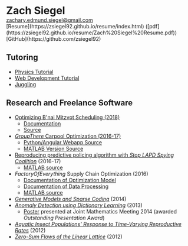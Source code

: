 <div style="display:inline"><h1 style="display:inline">Zach Siegel</h1><br><a href="mailto:zachary.edmund.siegel@gmail.com">zachary.edmund.siegel@gmail.com</a></div>
<br>
[Resume](https://zsiegel92.github.io/resume/index.html) ([pdf](https://zsiegel92.github.io/resume/Zach%20Siegel%20Resume.pdf))
<br>
[GitHub](https://github.com/zsiegel92)


## Tutoring

* [Physics Tutorial](https://zsiegel92.github.io/Nikki_B)
* [Web Development Tutorial](https://zsiegel92.github.io/Eitan_S)
* [Juggling](https://zsiegel92.github.io/juggling/)

## Research and Freelance Software


* [Optimizing B'nai Mitzvot Scheduling (2018)](https://mitzvah-scheduler.herokuapp.com/form)
	* [Documentation](https://zsiegel92.github.io/mitzvah_writeup/Mitzvah.pdf)
	* [Source](https://github.com/zsiegel92/mitzvah_scheduler)
* [*GroupThere* Carpool Optimization (2016-17)](http://www.grouptherenow.com)
	* [Python/Angular Webapp Source](https://github.com/zsiegel92/poolchat)
	* [MATLAB Version Source](https://github.com/zsiegel92/GroupThere)
* [Reproducing predictive policing algorithm with *Stop LAPD Spying Coalition*](https://zsiegel92.github.io/zsiegel92.github.io/assets/Predpol.pdf) (2016-17)
	* [MATLAB source](https://github.com/zsiegel92/HotspotsInLA)
* *FactoryOfEverything* Supply Chain Optimization (2016)
	* [Documentation of Optimization Model](https://zsiegel92.github.io/optcentral/parameter_description_optcentral.pdf)
	* [Documentation of Data Processing](https://zsiegel92.github.io/optcentral/Theo_Letter_9-8-2016.pdf)
	* [MATLAB source](https://github.com/zsiegel92/optcentral)
* [*Generative Models and Sparse Coding*](https://zsiegel92.github.io/writing_repo/Thesis.pdf) (2014)
* [*Anomaly Detection using Dictionary Learning*](https://zsiegel92.github.io/writing_repo/Wavefields_Report_compressed.pdf) (2013)
	* [Poster](https://zsiegel92.github.io/writing_repo/wavefield_poster.pdf) presented at Joint Mathematics Meeting 2014 (awarded *Outstanding Presentation Award*)
* [*Aquatic Insect Populations' Response to Time-Varying Reproductive Rates*](https://zsiegel92.github.io/writing_repo/Aquatic_Insects.pdf) (2012)
* [*Zero-Sum Flows of the Linear Lattice*](https://zsiegel92.github.io/writing_repo/Zero_Sum_Flows.pdf) (2012)
